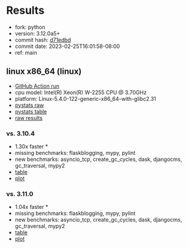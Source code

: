 # Results

- fork: python
- version: 3.12.0a5+
- commit hash: [d71edbd](https://github.com/python/cpython/commit/d71edbd)
- commit date: 2023-02-25T16:01:58-08:00
- ref: main

## linux x86_64 (linux)

- [GitHub Action run](https://github.com/faster-cpython/benchmarking/actions/runs/4272542549)
- cpu model: Intel(R) Xeon(R) W-2255 CPU @ 3.70GHz
- platform: Linux-5.4.0-122-generic-x86_64-with-glibc2.31
- [pystats raw](bm-20230225-linux-x86_64-python-main-3.12.0a5%2B-d71edbd-pystats.json)
- [pystats table](bm-20230225-linux-x86_64-python-main-3.12.0a5%2B-d71edbd-pystats.md)
- [raw results](bm-20230225-linux-x86_64-python-main-3.12.0a5%2B-d71edbd.json)

### vs. 3.10.4

- 1.30x faster \*
- missing benchmarks: flaskblogging, mypy, pylint
- new benchmarks: asyncio_tcp, create_gc_cycles, dask, djangocms, gc_traversal, mypy2
- [table](bm-20230225-linux-x86_64-python-main-3.12.0a5%2B-d71edbd-vs-3.10.4.md)
- [plot](bm-20230225-linux-x86_64-python-main-3.12.0a5%2B-d71edbd-vs-3.10.4.png)

### vs. 3.11.0

- 1.04x faster \*
- missing benchmarks: flaskblogging, mypy, pylint
- new benchmarks: asyncio_tcp, create_gc_cycles, dask, djangocms, gc_traversal, mypy2
- [table](bm-20230225-linux-x86_64-python-main-3.12.0a5%2B-d71edbd-vs-3.11.0.md)
- [plot](bm-20230225-linux-x86_64-python-main-3.12.0a5%2B-d71edbd-vs-3.11.0.png)

